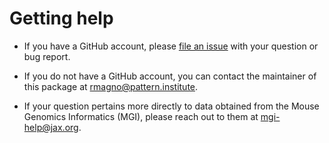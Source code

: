 # Getting help

- If you have a GitHub account, please
[file an issue](https://github.com/patterninstitute/mgi.report.reader/issues/new)
with your question or bug report.

- If you do not have a GitHub account, you can contact the maintainer of this
package at <rmagno@pattern.institute>.

- If your question pertains more directly to data obtained from the Mouse Genomics Informatics (MGI),
please reach out to them at <mgi-help@jax.org>.
